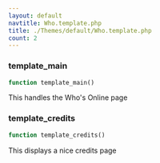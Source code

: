 ```yaml
---
layout: default
navtitle: Who.template.php
title: ./Themes/default/Who.template.php
count: 2
---
```


### template_main

```php
function template_main()
```
This handles the Who's Online page



### template_credits

```php
function template_credits()
```
This displays a nice credits page



